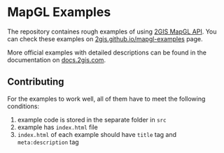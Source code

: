 # MapGL Examples

The repository containes rough examples of using [2GIS MapGL API](https://dev.2gis.com/). You can check these examples on [2gis.github.io/mapgl-examples](https://2gis.github.io/mapgl-examples) page.

More official examples with detailed descriptions can be found in the documentation on [docs.2gis.com](https://docs.2gis.com/en/mapgl/overview).

## Contributing

For the examples to work well, all of them have to meet the following conditions:

1. example code is stored in the separate folder in `src`
2. example has `index.html` file
3. `index.html` of each example should have `title` tag and `meta:description` tag
